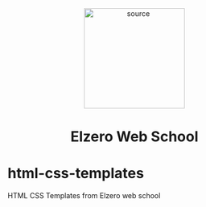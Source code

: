 <div align="center">
<img src="https://elzero.org/wp-content/themes/elzero/imgs/logo.png" alt='source' width="200"/>

# Elzero Web School
</div>

# html-css-templates
HTML CSS Templates from Elzero web school
